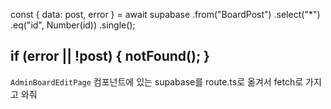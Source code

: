 const { data: post, error } = await supabase
    .from("BoardPost")
    .select("*")
    .eq("id", Number(id))
    .single();

  if (error || !post) {
    notFound();
  }
-----------
`AdminBoardEditPage` 컴포넌트에 있는 supabase를 route.ts로 옮겨서 fetch로 가지고 와줘